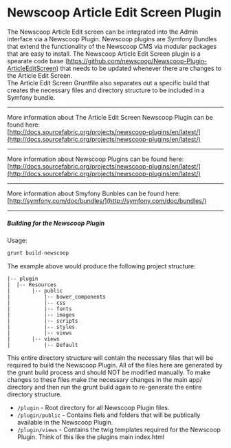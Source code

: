 Newscoop Article Edit Screen Plugin
===================

The Newscoop Article Edit screen can be integrated into the Admin interface via a Newscoop Plugin.  Newscoop plugins are Symfony Bundles that
extend the functionality of the Newscoop CMS via modular packages that are easy to install.  The Newscoop Article Edit Screen plugin is a spearate 
code base (https://github.com/newscoop/Newscoop-Plugin-ArticleEditScreen) that needs to be updated whenever there are changes to the Article Edit Screen.  
The Article Edit Screen Gruntfile also separates out a specific build that creates the necessary files and directory structure to be included in
a Symfony bundle.

***

More information about The Article Edit Screen Newscoop Plugin can be found here:  
[http://docs.sourcefabric.org/projects/newscoop-plugins/en/latest/](http://docs.sourcefabric.org/projects/newscoop-plugins/en/latest/)

***

More information about Newscoop Plugins can be found here:  
[http://docs.sourcefabric.org/projects/newscoop-plugins/en/latest/](http://docs.sourcefabric.org/projects/newscoop-plugins/en/latest/)

***


More information about Smyfony Bunbles can be found here:  
[http://symfony.com/doc/bundles/](http://symfony.com/doc/bundles/)

***

##### Building for the Newscoop Plugin
Usage:  
```javascript
grunt build-newscoop
```

The example above would produce the following project structure:  
    
    |-- plugin  
    |  |-- Resources  
    |       |-- public  
    |           |-- bower_components  
    |           |-- css  
    |           |-- fonts  
    |           |-- images  
    |           |-- scripts  
    |           |-- styles  
    |           |-- views  
    |       |-- views   
    |           |-- Default  


This entire directory structure will contain the necessary files that will be required to build the Newscoop Plugin.  All of the files here are generated by the grunt build process
and should NOT be modified manually.  To make changes to these files make the necessary changes in the main app/ directory and then run the grunt build again to re-generate the entire directory
structure.

* `/plugin` - Root directory for all Newscoop Plugin files.
* `/plugin/public` - Contains fiels and folders that will be publically available in the Newscoop Plugin.
* `/plugin/views` - Contains the twig templates required for the Newscoop Plugin.  Think of this like the plugins main index.html

